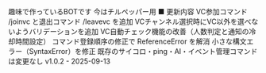 趣味で作っているBOTです
今はチルペッパー用
■ 更新内容
VC参加コマンド /joinvc と退出コマンド /leavevc を追加
VCチャンネル選択時にVC以外を選べないようバリデーションを追加
VC自動チェック機能の改善（人数判定と通知の冷却時間設定）
コマンド登録順序の修正で ReferenceError を解消
小さな構文エラー（SyntaxError）を修正
既存のサイコロ・ping・AI・イベント管理コマンドは変更なし
v1.0.2 - 2025-09-13